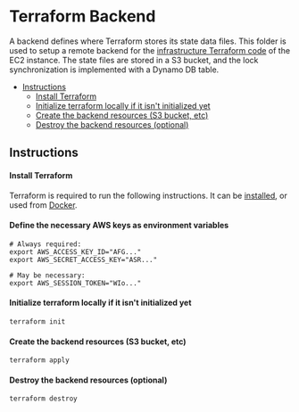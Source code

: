 # Terraform Backend
A backend defines where Terraform stores its state data files. This folder is used to setup a remote backend for the [infrastructure Terraform code](/infrastructure) of the EC2 instance. The state files are stored in a S3 bucket, and the lock synchronization is implemented with a Dynamo DB table.

- [Instructions](#instructions)
    - [Install Terraform](#install-terraform)
    - [Initialize terraform locally if it isn't initialized yet](#initialize-terraform-locally-if-it-isnt-initialized-yet)
    - [Create the backend resources (S3 bucket, etc)](#create-the-backend-resources-s3-bucket-etc)
    - [Destroy the backend resources (optional)](#destroy-the-backend-resources-optional)


## Instructions

#### Install Terraform
Terraform is required to run the following instructions. It can be [installed](https://developer.hashicorp.com/terraform/downloads), or used from [Docker](https://hub.docker.com/r/hashicorp/terraform/).

#### Define the necessary AWS keys as environment variables

```
# Always required:
export AWS_ACCESS_KEY_ID="AFG..."
export AWS_SECRET_ACCESS_KEY="ASR..."

# May be necessary:
export AWS_SESSION_TOKEN="WIo..."
```

#### Initialize terraform locally if it isn't initialized yet

```
terraform init
```

#### Create the backend resources (S3 bucket, etc)

```
terraform apply
```

#### Destroy the backend resources (optional)

```
terraform destroy
```
